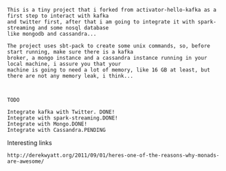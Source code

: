 	This is a tiny project that i forked from activator-hello-kafka as a first step to interact with kafka 
	and twitter first, after that i am going to integrate it with spark-streaming and some nosql database 
	like mongodb and cassandra...
 
	The project uses sbt-pack to create some unix commands, so, before start running, make sure there is a kafka 
	broker, a mongo instance and a cassandra instance running in your local machine, i assure you that your 
	machine is going to need a lot of memory, like 16 GB at least, but there are not any memory leak, i think...

	

	TODO

	Integrate kafka with Twitter. DONE!
	Integrate with spark-streaming.DONE!
	Integrate with Mongo.DONE!
	Integrate with Cassandra.PENDING
Interesting links

	http://derekwyatt.org/2011/09/01/heres-one-of-the-reasons-why-monads-are-awesome/

